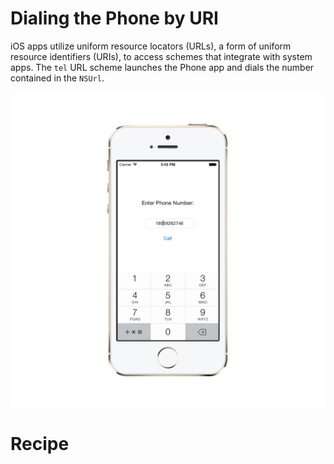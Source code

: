 Dialing the Phone by URI
========================

iOS apps utilize uniform resource locators (URLs), a form of uniform resource identifiers (URIs), to access schemes that integrate with system apps. The <code>tel</code> URL scheme launches the Phone app and dials the number contained in the <code>NSUrl</code>.

![Dial By URI](/DialPhoneURl/Screenshots/Screenshot.png)

Recipe
======

